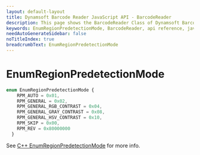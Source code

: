 ```yaml
---
layout: default-layout
title: Dynamsoft Barcode Reader JavaScript API - BarcodeReader
description: This page shows the BarcodeReader Class of Dynamsoft Barcode Reader JavaScript SDK.
keywords: EnumRegionPredetectionMode, BarcodeReader, api reference, javascript, js
needAutoGenerateSidebar: false
noTitleIndex: true
breadcrumbText: EnumRegionPredetectionMode
---
```



# EnumRegionPredetectionMode

```ts
enum EnumRegionPredetectionMode {
    RPM_AUTO = 0x01, 
    RPM_GENERAL = 0x02, 
    RPM_GENERAL_RGB_CONTRAST = 0x04, 
    RPM_GENERAL_GRAY_CONTRAST = 0x08,
    RPM_GENERAL_HSV_CONTRAST = 0x10, 
    RPM_SKIP = 0x00,
    RPM_REV = 0x80000000
  }
```

See [C++ EnumRegionPredetectionMode](https://www.dynamsoft.com/barcode-reader/parameters/enum/parameter-mode-enums.html?ver=latest#regionpredetectionmode) for more info.